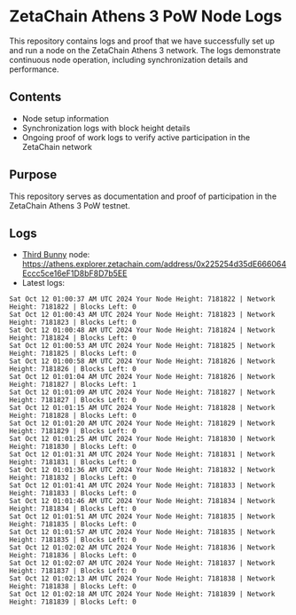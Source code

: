 # ZetaChain Athens 3 PoW Node Logs
This repository contains logs and proof that we have successfully set up and run a node on the ZetaChain Athens 3 network. The logs demonstrate continuous node operation, including synchronization details and performance.

## Contents
- Node setup information
- Synchronization logs with block height details
- Ongoing proof of work logs to verify active participation in the ZetaChain network

## Purpose
This repository serves as documentation and proof of participation in the ZetaChain Athens 3 PoW testnet.

## Logs

- [Third Bunny](https://thirdbunny.xyz/) node: https://athens.explorer.zetachain.com/address/0x225254d35dE666064Eccc5ce16eF1D8bF8D7b5EE
- Latest logs:
```
Sat Oct 12 01:00:37 AM UTC 2024 Your Node Height: 7181822 | Network Height: 7181822 | Blocks Left: 0
Sat Oct 12 01:00:43 AM UTC 2024 Your Node Height: 7181823 | Network Height: 7181823 | Blocks Left: 0
Sat Oct 12 01:00:48 AM UTC 2024 Your Node Height: 7181824 | Network Height: 7181824 | Blocks Left: 0
Sat Oct 12 01:00:53 AM UTC 2024 Your Node Height: 7181825 | Network Height: 7181825 | Blocks Left: 0
Sat Oct 12 01:00:58 AM UTC 2024 Your Node Height: 7181826 | Network Height: 7181826 | Blocks Left: 0
Sat Oct 12 01:01:04 AM UTC 2024 Your Node Height: 7181826 | Network Height: 7181827 | Blocks Left: 1
Sat Oct 12 01:01:09 AM UTC 2024 Your Node Height: 7181827 | Network Height: 7181827 | Blocks Left: 0
Sat Oct 12 01:01:15 AM UTC 2024 Your Node Height: 7181828 | Network Height: 7181828 | Blocks Left: 0
Sat Oct 12 01:01:20 AM UTC 2024 Your Node Height: 7181829 | Network Height: 7181829 | Blocks Left: 0
Sat Oct 12 01:01:25 AM UTC 2024 Your Node Height: 7181830 | Network Height: 7181830 | Blocks Left: 0
Sat Oct 12 01:01:31 AM UTC 2024 Your Node Height: 7181831 | Network Height: 7181831 | Blocks Left: 0
Sat Oct 12 01:01:36 AM UTC 2024 Your Node Height: 7181832 | Network Height: 7181832 | Blocks Left: 0
Sat Oct 12 01:01:41 AM UTC 2024 Your Node Height: 7181833 | Network Height: 7181833 | Blocks Left: 0
Sat Oct 12 01:01:46 AM UTC 2024 Your Node Height: 7181834 | Network Height: 7181834 | Blocks Left: 0
Sat Oct 12 01:01:51 AM UTC 2024 Your Node Height: 7181835 | Network Height: 7181835 | Blocks Left: 0
Sat Oct 12 01:01:57 AM UTC 2024 Your Node Height: 7181835 | Network Height: 7181835 | Blocks Left: 0
Sat Oct 12 01:02:02 AM UTC 2024 Your Node Height: 7181836 | Network Height: 7181836 | Blocks Left: 0
Sat Oct 12 01:02:07 AM UTC 2024 Your Node Height: 7181837 | Network Height: 7181837 | Blocks Left: 0
Sat Oct 12 01:02:13 AM UTC 2024 Your Node Height: 7181838 | Network Height: 7181838 | Blocks Left: 0
Sat Oct 12 01:02:18 AM UTC 2024 Your Node Height: 7181839 | Network Height: 7181839 | Blocks Left: 0
```
